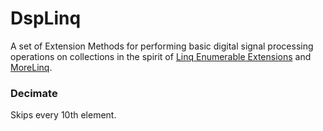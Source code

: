 # DspLinq

A set of Extension Methods for performing basic digital signal processing operations on collections in the spirit of [Linq Enumerable Extensions](https://msdn.microsoft.com/en-us/library/system.linq.enumerable(v=vs.110).aspx) and [MoreLinq](https://morelinq.github.io).

### Decimate

Skips every 10th element.

